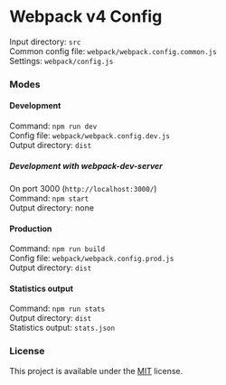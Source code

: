 # Webpack v4 Config

Input directory: `src`  
Common config file: `webpack/webpack.config.common.js`  
Settings: `webpack/config.js` 

### Modes

#### Development

Command: `npm run dev`  
Config file: `webpack/webpack.config.dev.js`  
Output directory: `dist`  

##### Development with webpack-dev-server

On port 3000 (`http://localhost:3000/`)   
Command: `npm start`  
Output directory: none  

#### Production

Command: `npm run build`  
Config file: `webpack/webpack.config.prod.js`  
Output directory: `dist`  

#### Statistics output

Command: `npm run stats`  
Output directory: `dist`  
Statistics output: `stats.json`

### License
This project is available under the [MIT](./license) license. 
